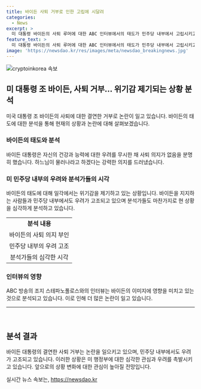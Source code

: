 ```yaml
---
title: 바이든 사퇴 거부로 인한 고립에 시달려
categories:
  - News
excerpt: >
  미 대통령 바이든의 사퇴 루머에 대한 ABC 인터뷰에서의 태도가 민주당 내부에서 고립시키고 있다는 뉴욕타임스의 분석. 바이든은 위기를 부정하며 자신의 경력과 능력에 대한 자신감을 드러냈지만, 주변의 우려는 무시할 수 없는 상황으로 묘사되고 있다. 바이든은 노력을 다하였다며 분노와 원망을 가라앉히지 못할 것으로 전망되고 있으며, 트럼프와의 토론처럼 재앙은 아니지만 민주당 내부의 우려를 더욱 증폭시키는 상황으로 보고 있다.
feature_text: >
  미 대통령 바이든의 사퇴 루머에 대한 ABC 인터뷰에서의 태도가 민주당 내부에서 고립시키고 있다는 뉴욕타임스의 분석. 바이든은 위기를 부정하며 자신의 경력과 능력에 대한 자신감을 드러냈지만, 주변의 우려는 무시할 수 없는 상황으로 묘사되고 있다. 바이든은 노력을 다하였다며 분노와 원망을 가라앉히지 못할 것으로 전망되고 있으며, 트럼프와의 토론처럼 재앙은 아니지만 민주당 내부의 우려를 더욱 증폭시키는 상황으로 보고 있다.
image: 'https://newsdao.kr/res/images/meta/newsdao_breakingnews.jpg'
---
```


<p><img src="https://newsdao.kr/res/images/meta/newsdao_breakingnews.jpg" alt="cryptoinkorea 속보" /></p>

<h2 data-ke-size="size26">미 대통령 조 바이든, 사퇴 거부... 위기감 제기되는 상황 분석</h2>

<p data-ke-size="size16">미국 대통령 조 바이든의 사퇴에 대한 결연한 거부로 논란이 일고 있습니다. 바이든의 태도에 대한 분석을 통해 현재의 상황과 논란에 대해 살펴보겠습니다.</p>

<h3 data-ke-size="size24">바이든의 태도와 분석</h3>

<p data-ke-size="size16">바이든 대통령은 자신의 건강과 능력에 대한 우려를 무시한 채 사퇴 의지가 없음을 분명히 했습니다. 하느님이 물러나라고 하겠다는 강력한 의지를 드러냈습니다.</p>

<h3 data-ke-size="size24">미 민주당 내부의 우려와 분석가들의 시각</h3>

<p data-ke-size="size16">바이든의 태도에 대해 일각에서는 위기감을 제기하고 있는 상황입니다. 바이든을 지지하는 사람들과 민주당 내부에서도 우려가 고조되고 있으며 분석가들도 마찬가지로 현 상황을 심각하게 분석하고 있습니다. </p>

<table>
    <tr>
        <td style="text-align: center; height: 17px;"><b>분석 내용</b></td>
    </tr>
    <tr>
        <td style="text-align: center; height: 17px;">바이든의 사퇴 의지 부인</td>
    </tr>
    <tr>
        <td style="text-align: center; height: 17px;">민주당 내부의 우려 고조</td>
    </tr>
    <tr>
        <td style="text-align: center; height: 17px;">분석가들의 심각한 시각</td>
    </tr>
</table>

<h3 data-ke-size="size24">인터뷰의 영향</h3>

<p data-ke-size="size16">ABC 방송의 조지 스테파노풀로스와의 인터뷰는 바이든의 이미지에 영향을 미치고 있는 것으로 분석되고 있습니다. 이로 인해 더 많은 논란이 일고 있습니다.</p>

<hr data-ke-size="normal">

<p data-ke-size="size16">&nbsp;</p>

<h2 data-ke-size="size26">분석 결과</h2>

<p data-ke-size="size16">바이든 대통령의 결연한 사퇴 거부는 논란을 일으키고 있으며, 민주당 내부에서도 우려가 고조되고 있습니다. 이러한 상황은 미 행정부에 대한 심각한 관심과 우려를 촉발시키고 있습니다. 앞으로의 상황 변화에 대한 관심이 높아질 전망입니다.</p>
실시간 뉴스 속보는, <a href="https://newsdao.kr" rel="dofollow">https://newsdao.kr</a>


